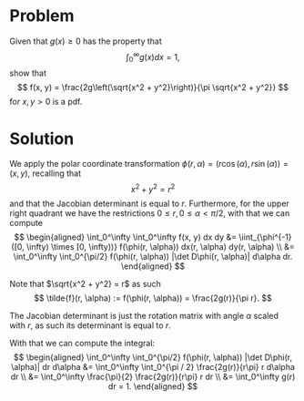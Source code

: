 # Problem
Given that $g(x) \geq 0$ has the property that
$$
\int_0^\infty g(x) dx = 1,
$$
show that
$$
f(x, y) = \frac{2g\left(\sqrt{x^2 + y^2}\right)}{\pi \sqrt{x^2 + y^2}}
$$
for $x, y > 0$ is a pdf.

# Solution
We apply the polar coordinate transformation $\phi(r, \alpha) = (r \cos(\alpha), r \sin(\alpha)) = (x, y)$, recalling that
$$
x^2 + y^2 = r^2
$$
and that the Jacobian determinant is equal to $r$. Furthermore, for the upper right quadrant we have the restrictions $0 \leq r, 0 \leq \alpha < \pi / 2$, with that we can compute
$$
\begin{aligned}
\int_0^\infty \int_0^\infty f(x, y) dx dy &= \iint_{\phi^{-1}([0, \infty) \times [0, \infty))} f(\phi(r, \alpha)) dx(r, \alpha) dy(r, \alpha) \\
&= \int_0^\infty \int_0^{\pi/2} f(\phi(r, \alpha)) |\det D\phi(r, \alpha)| d\alpha dr.
\end{aligned}
$$

Note that $\sqrt{x^2 + y^2} = r$ as such
$$
\tilde{f}(r, \alpha) := f(\phi(r, \alpha)) = \frac{2g(r)}{\pi r}.
$$

The Jacobian determinant is just the rotation matrix with angle $\alpha$ scaled with $r$, as such its determinant is equal to $r$. 

With that we can compute the integral:
$$
\begin{aligned}
\int_0^\infty \int_0^{\pi/2} f(\phi(r, \alpha)) |\det D\phi(r, \alpha)| dr d\alpha &= \int_0^\infty \int_0^{\pi / 2} \frac{2g(r)}{r\pi} r d\alpha dr \\
&= \int_0^\infty \frac{\pi}{2} \frac{2g(r)}{r\pi} r dr \\
&= \int_0^\infty g(r) dr = 1.
\end{aligned}
$$